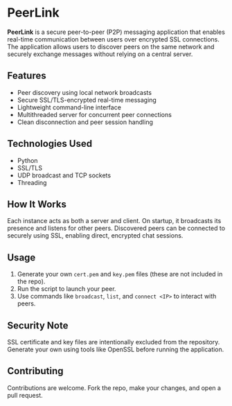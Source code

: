 # PeerLink

**PeerLink** is a secure peer-to-peer (P2P) messaging application that enables real-time communication between users over encrypted SSL connections. The application allows users to discover peers on the same network and securely exchange messages without relying on a central server.

## Features

- Peer discovery using local network broadcasts  
- Secure SSL/TLS-encrypted real-time messaging  
- Lightweight command-line interface  
- Multithreaded server for concurrent peer connections  
- Clean disconnection and peer session handling  

## Technologies Used

- Python  
- SSL/TLS  
- UDP broadcast and TCP sockets  
- Threading  

## How It Works

Each instance acts as both a server and client. On startup, it broadcasts its presence and listens for other peers. Discovered peers can be connected to securely using SSL, enabling direct, encrypted chat sessions.

## Usage

1. Generate your own `cert.pem` and `key.pem` files (these are not included in the repo).  
2. Run the script to launch your peer.  
3. Use commands like `broadcast`, `list`, and `connect <IP>` to interact with peers.  

## Security Note

SSL certificate and key files are intentionally excluded from the repository. Generate your own using tools like OpenSSL before running the application.

## Contributing

Contributions are welcome. Fork the repo, make your changes, and open a pull request.
